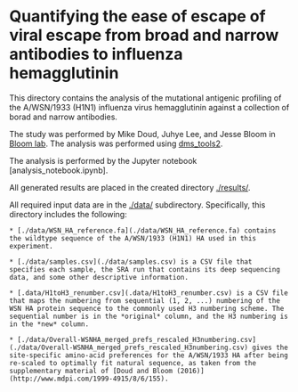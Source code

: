 # Quantifying the ease of escape of viral escape from broad and narrow antibodies to influenza hemagglutinin

This directory contains the analysis of the mutational antigenic profiling of the A/WSN/1933 (H1N1) influenza virus hemagglutinin against a collection of borad and narrow antibodies.

The study was performed by Mike Doud, Juhye Lee, and Jesse Bloom in [Bloom lab](https://research.fhcrc.org/bloom/en.html).
The analysis was performed using [dms_tools2](https://jbloomlab.github.io/dms_tools2/).

The analysis is performed by the Jupyter notebook [analysis_notebook.ipynb].

All generated results are placed in the created directory [./results/](./results).

All required input data are in the [./data/](./data/) subdirectory. Specifically, this directory includes the following:

    * [./data/WSN_HA_reference.fa](./data/WSN_HA_reference.fa) contains the wildtype sequence of the A/WSN/1933 (H1N1) HA used in this experiment.

    * [./data/samples.csv](./data/samples.csv) is a CSV file that specifies each sample, the SRA run that contains its deep sequencing data, and some other descriptive information.

    * [.data/H1toH3_renumber.csv](.data/H1toH3_renumber.csv) is a CSV file that maps the numbering from sequential (1, 2, ...) numbering of the WSN HA protein sequence to the commonly used H3 numbering scheme. The sequential number is in the *original* column, and the H3 numbering is in the *new* column.

    * [./data/Overall-WSNHA_merged_prefs_rescaled_H3numbering.csv](./data/Overall-WSNHA_merged_prefs_rescaled_H3numbering.csv) gives the site-specific amino-acid preferences for the A/WSN/1933 HA after being re-scaled to optimally fit natural sequence, as taken from the supplementary material of [Doud and Bloom (2016)](http://www.mdpi.com/1999-4915/8/6/155).
